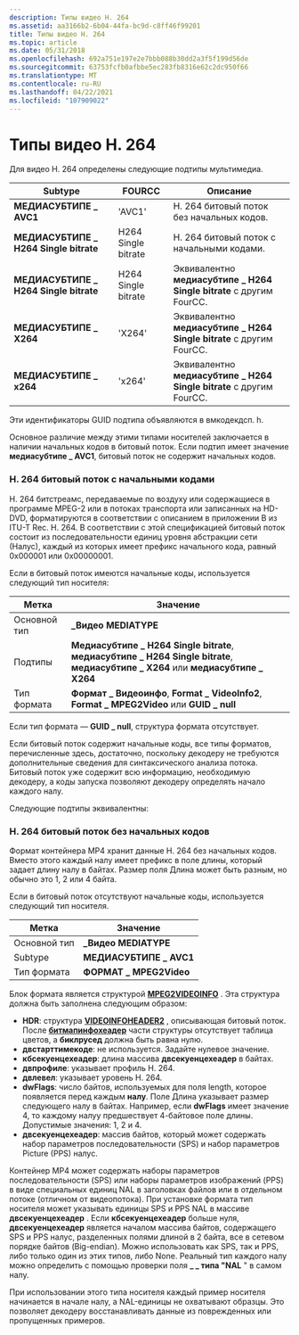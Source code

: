 ```yaml
---
description: Типы видео H. 264
ms.assetid: aa3166b2-6b04-44fa-bc9d-c8ff46f99201
title: Типы видео H. 264
ms.topic: article
ms.date: 05/31/2018
ms.openlocfilehash: 692a751e197e2e7bbb088b30dd2a3f5f199d56de
ms.sourcegitcommit: 63753fcfb0afbbe5ec283fb8316e62c2dc950f66
ms.translationtype: MT
ms.contentlocale: ru-RU
ms.lasthandoff: 04/22/2021
ms.locfileid: "107909022"
---
```

# <a name="h264-video-types"></a>Типы видео H. 264

Для видео H. 264 определены следующие подтипы мультимедиа.



| Subtype                | FOURCC | Описание                                                    |
|------------------------|--------|----------------------------------------------------------------|
| **МЕДИАСУБТИПЕ \_ AVC1** | 'AVC1' | H. 264 битовый поток без начальных кодов.                           |
| **МЕДИАСУБТИПЕ \_ H264 Single bitrate** | H264 Single bitrate | H. 264 битовый поток с начальными кодами.                              |
| **МЕДИАСУБТИПЕ \_ H264 Single bitrate** | H264 Single bitrate | Эквивалентно **медиасубтипе \_ H264 Single bitrate** с другим FourCC. |
| **МЕДИАСУБТИПЕ \_ X264** | 'X264' | Эквивалентно **медиасубтипе \_ H264 Single bitrate** с другим FourCC. |
| **МЕДИАСУБТИПЕ \_ x264** | 'x264' | Эквивалентно **медиасубтипе \_ H264 Single bitrate** с другим FourCC. |



 

Эти идентификаторы GUID подтипа объявляются в вмкодекдсп. h.

Основное различие между этими типами носителей заключается в наличии начальных кодов в битовый поток. Если подтип имеет значение **медиасубтипе \_ AVC1**, битовый поток не содержит начальных кодов.

### <a name="h264-bitstream-with-start-codes"></a>H. 264 битовый поток с начальными кодами

H. 264 битстреамс, передаваемые по воздуху или содержащиеся в программе MPEG-2 или в потоках транспорта или записанных на HD-DVD, форматируются в соответствии с описанием в приложении B из ITU-T Rec. H. 264. В соответствии с этой спецификацией битовый поток состоит из последовательности единиц уровня абстракции сети (Налус), каждый из которых имеет префикс начального кода, равный 0x000001 или 0x00000001.

Если в битовый поток имеются начальные коды, используется следующий тип носителя:



| Метка | Значение |
|-------------|---------------------------------------------------------------------------------------------------|
| Основной тип  | **\_Видео MEDIATYPE**                                                                              |
| Подтипы    | **Медиасубтипе \_ H264 Single bitrate**, **медиасубтипе \_ H264 Single bitrate**, **медиасубтипе \_ X264** или **медиасубтипе \_ X264** |
| Тип формата | **Формат \_ Видеоинфо**, **Format \_ VideoInfo2**, **Format \_ MPEG2Video** или **GUID \_ null**          |



 

Если тип формата — **GUID \_ null**, структура формата отсутствует.

Если битовый поток содержит начальные коды, все типы форматов, перечисленные здесь, достаточно, поскольку декодеру не требуются дополнительные сведения для синтаксического анализа потока. Битовый поток уже содержит всю информацию, необходимую декодеру, а коды запуска позволяют декодеру определять начало каждого налу.

Следующие подтипы эквивалентны:

### <a name="h264-bitstream-without-start-codes"></a>H. 264 битовый поток без начальных кодов

Формат контейнера MP4 хранит данные H. 264 без начальных кодов. Вместо этого каждый налу имеет префикс в поле длины, который задает длину налу в байтах. Размер поля Длина может быть разным, но обычно это 1, 2 или 4 байта.

Если в битовый поток отсутствуют начальные коды, используется следующий тип носителя.



| Метка | Значение |
|-------------|------------------------|
| Основной тип  | **\_Видео MEDIATYPE**   |
| Subtype     | **МЕДИАСУБТИПЕ \_ AVC1** |
| Тип формата | **ФОРМАТ \_ MPEG2Video** |



 

Блок формата является структурой [**MPEG2VIDEOINFO**](/previous-versions/windows/desktop/api/dvdmedia/ns-dvdmedia-mpeg2videoinfo) . Эта структура должна быть заполнена следующим образом:

-   **HDR**: структура [**VIDEOINFOHEADER2**](/previous-versions/windows/desktop/api/dvdmedia/ns-dvdmedia-videoinfoheader2) , описывающая битовый поток. После [**битмапинфохеадер**](/windows/win32/api/wingdi/ns-wingdi-bitmapinfoheader) части структуры отсутствует таблица цветов, а **биклрусед** должна быть равна нулю.
-   **двстарттимекоде**: не используется. Задайте нулевое значение.
-   **кбсекуенцехеадер**: длина массива **двсекуенцехеадер** в байтах.
-   **двпрофиле**: указывает профиль H. 264.
-   **двлевел**: указывает уровень H. 264.
-   **dwFlags**: число байтов, используемых для поля length, которое появляется перед каждым **налу**. Поле Длина указывает размер следующего налу в байтах. Например, если **dwFlags** имеет значение 4, то каждому налуу предшествует 4-байтовое поле длины. Допустимые значения: 1, 2 и 4.
-   **двсекуенцехеадер**: массив байтов, который может содержать набор параметров последовательности (SPS) и набор параметров Picture (PPS) налус.

Контейнер MP4 может содержать наборы параметров последовательности (SPS) или наборы параметров изображений (PPS) в виде специальных единиц NAL в заголовках файлов или в отдельном потоке (отличном от видеопотока). При установке формата тип носителя может указывать единицы SPS и PPS NAL в массиве **двсекуенцехеадер** . Если **кбсекуенцехеадер** больше нуля, **двсекуенцехеадер** является началом массива байтов, содержащего SPS и PPS налус, разделенных полями длиной в 2 байта, все в сетевом порядке байтов (Big-endian). Можно использовать как SPS, так и PPS, либо только один из этих типов, либо None. Реальный тип каждого налу можно определить с помощью проверки поля **\_ \_ типа "NAL** " в самом налу.

При использовании этого типа носителя каждый пример носителя начинается в начале налу, а NAL-единицы не охватывают образцы. Это позволяет декодеру восстанавливать данные из поврежденных или пропущенных примеров.

 

 



